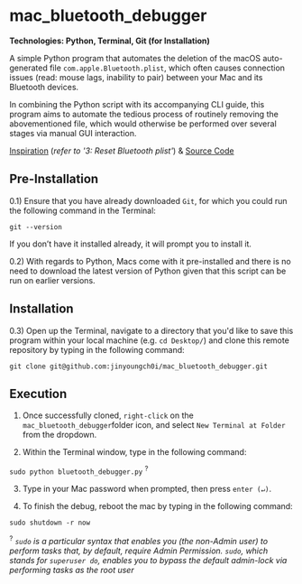 # mac_bluetooth_debugger

**Technologies: Python, Terminal, Git (for Installation)**

A simple Python program that automates the deletion of the macOS auto-generated file `com.apple.Bluetooth.plist`, which often causes connection issues (read: mouse lags, inability to pair) between your Mac and its Bluetooth devices. 

In combining the Python script with its accompanying CLI guide, this program aims to automate the tedious process of routinely removing the abovementioned file, which would otherwise be performed over several stages via manual GUI interaction. 

[Inspiration](https://www.macbooster.net/how-to/fix-bluetooth-not-available-issue-on-macbook) (*refer to '3: Reset Bluetooth plist'*) & [Source Code](https://github.com/jinyoungch0i/mac_bluetooth_debugger/blob/master/bluetooth_debugger.py)

## Pre-Installation

0.1) Ensure that you have already downloaded `Git`, for which you could run the following command in the Terminal: 

`git --version`

If you don’t have it installed already, it will prompt you to install it.

0.2) With regards to Python, Macs come with it pre-installed and there is no need to download the latest version of Python given that this script can be run on earlier versions. 

## Installation

0.3) Open up the Terminal, navigate to a directory that you'd like to save this program within your local machine (e.g. `cd Desktop/`) and clone this remote repository by typing in the following command:

`git clone git@github.com:jinyoungch0i/mac_bluetooth_debugger.git`

## Execution

1) Once successfully cloned, `right-click` on the `mac_bluetooth_debugger`folder icon, and select `New Terminal at Folder` from the dropdown. 

2) Within the Terminal window, type in the following command:

`sudo python bluetooth_debugger.py`  <sup>?</sup>

3) Type in your Mac password when prompted, then press `enter (↵)`.

4) To finish the debug, reboot the mac by typing in the following command:

`sudo shutdown -r now`


<sup>?</sup>  *`sudo` is a particular syntax that enables you (the non-Admin user) to perform tasks that, by default, require Admin Permission. `sudo`, which stands for `superuser do`, enables you to bypass the default admin-lock via performing tasks as the root user*

